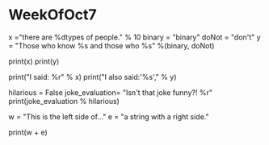 # WeekOfOct7
x ="there are %dtypes of people." % 10
binary = "binary"
doNot = "don't"
y = "Those who know %s and those who %s" %(binary, doNot)

print(x)
print(y)

print("I said: %r" % x)
print("I also said:'%s'," % y)

hilarious = False
joke_evaluation= "Isn't that joke funny?! %r"
print(joke_evaluation % hilarious)

w = "This is the left side of..."
e = "a string with a right side."

print(w + e)
